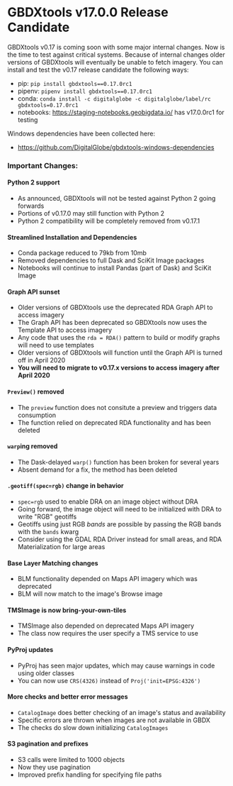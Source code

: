 # GBDXtools v17.0.0 Release Candidate



GBDXtools v0.17 is coming soon with some major internal changes. Now is the time to test against critical systems. Because of internal changes older versions of GBDXtools will eventually be unable to fetch imagery. You can install and test the v0.17 release candidate the following ways:

- pip: `pip install gbdxtools==0.17.0rc1`
- pipenv: `pipenv install gbdxtools==0.17.0rc1`
- conda: `conda install -c digitalglobe -c digitalglobe/label/rc gbdxtools=0.17.0rc1`
- notebooks: https://staging-notebooks.geobigdata.io/ has v17.0.0rc1 for testing

Windows dependencies have been collected here:

- https://github.com/DigitalGlobe/gbdxtools-windows-dependencies



### Important Changes:

#### Python 2 support

- As announced, GBDXtools will not be tested against Python 2 going forwards
- Portions of v0.17.0 may still function with Python 2
- Python 2 compatibility will be completely removed from v0.17.1

#### Streamlined Installation and Dependencies

- Conda package reduced to 79kb from 10mb
- Removed dependencies to full Dask and SciKit Image packages
- Notebooks will continue to install Pandas (part of Dask) and SciKit Image

#### Graph API sunset

- Older versions of GBDXtools use the deprecated RDA Graph API to access imagery
- The Graph API has been deprecated so GBDXtools now uses the Template API to access imagery
- Any code that uses the `rda = RDA()` pattern to build or modify graphs will need to use templates
- Older versions of GBDXtools will function until the Graph API is turned off in April 2020
- **You will need to migrate to v0.17.x versions to access imagery after April 2020**

#### `Preview()` removed

- The `preview` function does not consitute a preview and triggers data consumption
- The function relied on deprecated RDA functionality and has been deleted

#### `warp`ing removed

- The Dask-delayed `warp()` function has been broken for several years
- Absent demand for a fix, the method has been deleted

#### `.geotiff(spec=rgb)` change in behavior

* `spec=rgb` used to enable DRA on an image object without DRA
* Going forward, the image object will need to be initialized with DRA to write "RGB" geotiffs
* Geotiffs using just RGB _bands_ are possible by passing the RGB bands with the `bands` kwarg
* Consider using the GDAL RDA Driver instead for small areas, and RDA Materialization for large areas

#### Base Layer Matching changes

- BLM functionality depended on Maps API imagery which was deprecated
- BLM will now match to the image's Browse image

#### TMSImage is now bring-your-own-tiles

* TMSImage also depended on deprecated Maps API imagery 
* The class now requires the user specify a TMS service to use

#### PyProj updates

* PyProj has seen major updates, which may cause warnings in code using older classes
* You can now use `CRS(4326)` instead of `Proj('init=EPSG:4326')`

#### More checks and better error messages

- `CatalogImage` does better checking of an image's status and availability
- Specific errors are thrown when images are not available in GBDX
- The checks do slow down initializing `CatalogImages`

#### S3 pagination and prefixes

- S3 calls were limited to 1000 objects
- Now they use pagination
- Improved prefix handling for specifying file paths







